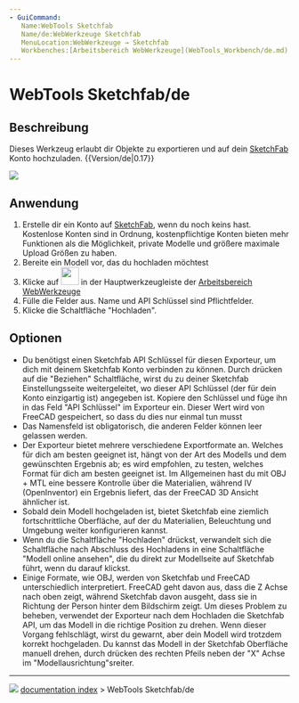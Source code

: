 ```yaml
---
- GuiCommand:
   Name:WebTools Sketchfab
   Name/de:WebWerkzeuge Sketchfab
   MenuLocation:WebWerkzeuge → Sketchfab
   Workbenches:[Arbeitsbereich WebWerkzeuge](WebTools_Workbench/de.md)
---
```


# WebTools Sketchfab/de

## Beschreibung

Dieses Werkzeug erlaubt dir Objekte zu exportieren und auf dein [SketchFab](http://www.sketchfab.com) Konto hochzuladen. {{Version/de|0.17}}

![](images/Sketchfab_exporter.jpg )

## Anwendung

1.  Erstelle dir ein Konto auf [SketchFab](http://www.sketchfab.com), wenn du noch keins hast. Kostenlose Konten sind in Ordnung, kostenpflichtige Konten bieten mehr Funktionen als die Möglichkeit, private Modelle und größere maximale Upload Größen zu haben.
2.  Bereite ein Modell vor, das du hochladen möchtest
3.  Klicke auf <img alt="" src=images/WebTools_Sketchfab.svg  style="width:32px;"> in der Hauptwerkzeugleiste der [Arbeitsbereich WebWerkzeuge](WebTools_Workbench/de.md)
4.  Fülle die Felder aus. Name und API Schlüssel sind Pflichtfelder.
5.  Klicke die Schaltfläche \"Hochladen\".

## Optionen

-   Du benötigst einen Sketchfab API Schlüssel für diesen Exporteur, um dich mit deinem Sketchfab Konto verbinden zu können. Durch drücken auf die \"Beziehen\" Schaltfläche, wirst du zu deiner Sketchfab Einstellungsseite weitergeleitet, wo dieser API Schlüssel (der für dein Konto einzigartig ist) angegeben ist. Kopiere den Schlüssel und füge ihn in das Feld \"API Schlüssel\" im Exporteur ein. Dieser Wert wird von FreeCAD gespeichert, so dass du dies nur einmal tun musst
-   Das Namensfeld ist obligatorisch, die anderen Felder können leer gelassen werden.
-   Der Exporteur bietet mehrere verschiedene Exportformate an. Welches für dich am besten geeignet ist, hängt von der Art des Modells und dem gewünschten Ergebnis ab; es wird empfohlen, zu testen, welches Format für dich am besten geeignet ist. Im Allgemeinen hast du mit OBJ + MTL eine bessere Kontrolle über die Materialien, während IV (OpenInventor) ein Ergebnis liefert, das der FreeCAD 3D Ansicht ähnlicher ist.
-   Sobald dein Modell hochgeladen ist, bietet Sketchfab eine ziemlich fortschrittliche Oberfläche, auf der du Materialien, Beleuchtung und Umgebung weiter konfigurieren kannst.
-   Wenn du die Schaltfläche \"Hochladen\" drückst, verwandelt sich die Schaltfläche nach Abschluss des Hochladens in eine Schaltfläche \"Modell online ansehen\", die du direkt zur Modellseite auf Sketchfab führt, wenn du darauf klickst.
-   Einige Formate, wie OBJ, werden von Sketchfab und FreeCAD unterschiedlich interpretiert. FreeCAD geht davon aus, dass die Z Achse nach oben zeigt, während Sketchfab davon ausgeht, dass sie in Richtung der Person hinter dem Bildschirm zeigt. Um dieses Problem zu beheben, verwendet der Exporteur nach dem Hochladen die Sketchfab API, um das Modell in die richtige Position zu drehen. Wenn dieser Vorgang fehlschlägt, wirst du gewarnt, aber dein Modell wird trotzdem korrekt hochgeladen. Du kannst das Modell in der Sketchfab Oberfläche manuell drehen, durch drücken des rechten Pfeils neben der \"X\" Achse im \"Modellausrichtung\"sreiter.



---
![](images/Button_right.svg) [documentation index](../README.md) > WebTools Sketchfab/de
